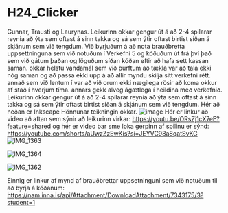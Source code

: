 # H24_Clicker
Gunnar, Trausti og Laurynas.
Leikurinn okkar gengur út á að 2-4 spilarar reynia að ýta sem oftast á sinn takka og sá sem ýtir oftast birtist síðan á skjánum sem við tengdum.
Við byrjuðum á að nota brauðbretta uppsettninguna sem við notuðum í Verkefni 5 og kóðuðum út frá því það sem við gátum þaðan og löguðum síðan kóðan eftir að hafa sett kassan saman.
okkar helstu vandamál sem við þurftum að tækla var að tala ekki nóg saman og að passa ekki upp á að allir myndu skilja sitt verkefni rétt.
annað sem við lentum í var að við orum ekki nægilega rösir að koma okkur af stað í hverjum tíma.
annars gekk alveg ágætlega í heildina með verkefnið. Leikurinn okkar gengur út á að 2-4 spilarar reynia að ýta sem oftast á sinn takka og sá sem ýtir oftast birtist síðan á skjánum sem við tengdum.
Hér að neðan er Inkscape Hönnunar teikningin okkar.
![image](https://github.com/user-attachments/assets/f0d75138-c9bc-49f4-834e-3181710cabfd)
Hér er linkur að video að aftan sem sýnir að leikurinn virkar:
https://youtu.be/ORsZj1cX7eE?feature=shared
og hér er video þar sme loka gerpinn af spilinu er sýnd:
https://youtube.com/shorts/aUwzZzEwKis?si=JEYVC98a8qatSvKG
![IMG_1363](https://github.com/user-attachments/assets/e12febd7-f681-466a-add8-632ef970ddf6)

![IMG_1364](https://github.com/user-attachments/assets/07b3fcd9-f81c-411d-86a8-11152c6f9331)

![IMG_1362](https://github.com/user-attachments/assets/87f1c413-e6c3-458a-b857-54fa32b7cd8f)

Einnig er linkur af mynd af brauðbrettar uppsetninguni sem við notuðum til að byrja á kóðanum:
https://nam.inna.is/api/Attachment/DownloadAttachment/7343175/3?student=1
